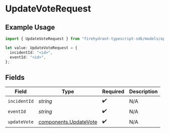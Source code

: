 # UpdateVoteRequest

## Example Usage

```typescript
import { UpdateVoteRequest } from "firehydrant-typescript-sdk/models/operations";

let value: UpdateVoteRequest = {
  incidentId: "<id>",
  eventId: "<id>",
};
```

## Fields

| Field                                                          | Type                                                           | Required                                                       | Description                                                    |
| -------------------------------------------------------------- | -------------------------------------------------------------- | -------------------------------------------------------------- | -------------------------------------------------------------- |
| `incidentId`                                                   | *string*                                                       | :heavy_check_mark:                                             | N/A                                                            |
| `eventId`                                                      | *string*                                                       | :heavy_check_mark:                                             | N/A                                                            |
| `updateVote`                                                   | [components.UpdateVote](../../models/components/updatevote.md) | :heavy_check_mark:                                             | N/A                                                            |